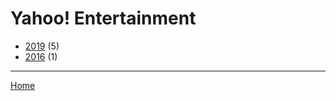 # Yahoo! Entertainment

  * [2019](./yahoo-entertainment-2019.md/) (5)
  * [2016](./yahoo-entertainment-2016.md/) (1)

----

[Home](../)
